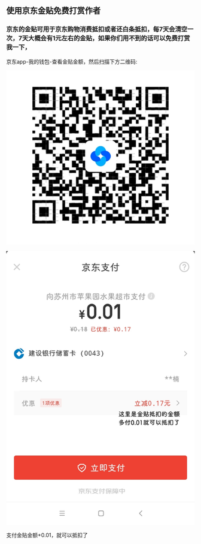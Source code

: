 ## 使用京东金贴免费打赏作者

### 京东的金贴可用于京东购物消费抵扣或者还白条抵扣，每7天会清空一次，7天大概会有1元左右的金贴，如果你们用不到的话可以免费打赏我一下，

京东app-我的钱包-查看金贴金额，然后扫描下方二维码:

![image-20201111142402230](/backUp/jintie.jpg)

![image-20201111142402231](/backUp/jintie2.jpg)

支付金贴金额+0.01，就可以抵扣了
